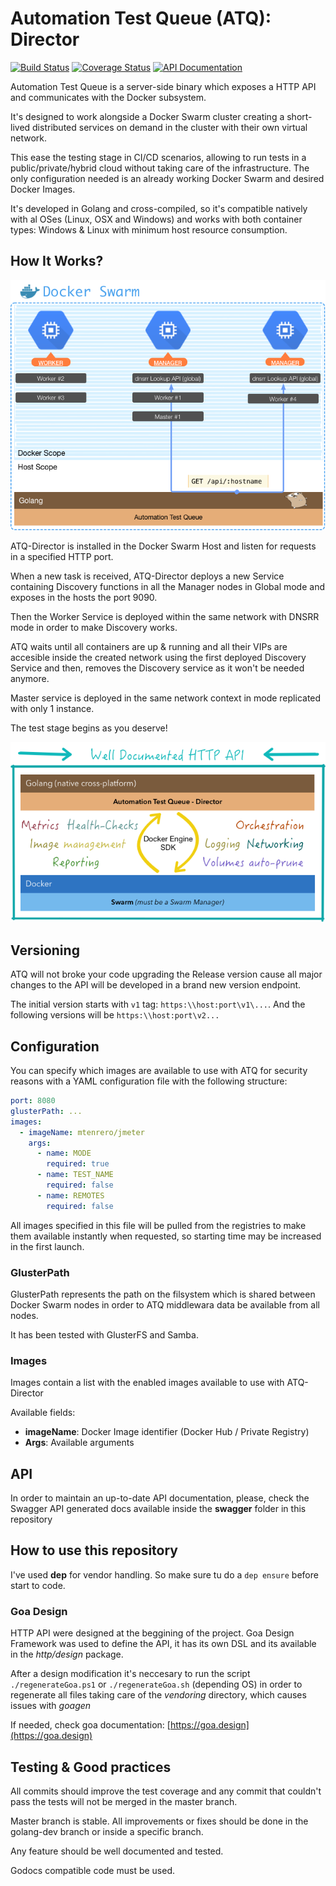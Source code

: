 # Automation Test Queue (ATQ): Director

[![Build Status](http://atq.mtenrero.com:8080/buildStatus/icon?job=ATQ/master)](http://atq.mtenrero.com:8080/job/ATQ/job/master/)
[![Coverage Status](https://coveralls.io/repos/github/mtenrero/ATQ-Director/badge.svg?branch=master)](https://coveralls.io/github/mtenrero/ATQ-Director?branch=master)
[![API Documentation](https://img.shields.io/badge/API-Documentation-orange.svg)](https://editor2.swagger.io/?url=https://raw.githubusercontent.com/mtenrero/ATQ-Director/master/swagger/swagger.yaml)

Automation Test Queue is a server-side binary which exposes a HTTP API and communicates with the Docker subsystem.

It's designed to work alongside a Docker Swarm cluster creating a short-lived distributed services on demand in the cluster with their own virtual network.

This ease the testing stage in CI/CD scenarios, allowing to run tests in a public/private/hybrid cloud without taking care of the infrastructure. The only configuration needed is an already working Docker Swarm and desired Docker Images. 

It's developed in Golang and cross-compiled, so it's compatible natively with al OSes (Linux, OSX and Windows) and works with both container types: Windows & Linux with minimum host resource consumption.

## How It Works?

![Deployment Arch](./readme/newArch.png)

ATQ-Director is installed in the Docker Swarm Host and listen for requests in a specified HTTP port.

When a new task is received, ATQ-Director deploys a new Service containing Discovery functions in all the Manager nodes in Global mode and exposes in the hosts the port 9090.

Then the Worker Service is deployed within the same network with DNSRR mode in order to make Discovery works.

ATQ waits until all containers are up & running and all their VIPs are accesible inside the created network using the first deployed Discovery Service and then, removes the Discovery service as it won't be needed anymore.

Master service is deployed in the same network context in mode replicated with only 1 instance.

The test stage begins as you deserve!

![Architecture](./readme/ATQ-arch.png)

## Versioning

ATQ will not broke your code upgrading the Release version cause all major changes to the API will be developed in
a brand new version endpoint.

The initial version starts with `v1` tag: `https:\\host:port\v1\...`.
And the following versions will be `https:\\host:port\v2...`

## Configuration

You can specify which images are available to use with ATQ for security reasons with a YAML configuration file with the following structure:

```yaml
port: 8080
glusterPath: ...
images:
  - imageName: mtenrero/jmeter
    args:
      - name: MODE
        required: true
      - name: TEST_NAME
        required: false
      - name: REMOTES
        required: false
``` 

All images specified in this file will be pulled from the registries to make them available instantly when requested, so starting time may be increased in the first launch.

### GlusterPath

GlusterPath represents the path on the filsystem which is shared between Docker Swarm nodes in order to ATQ middlewara data be available from all nodes.

It has been tested with GlusterFS and Samba.

### **Images**

Images contain a list with the enabled images available to use with ATQ-Director

Available fields:

* **imageName**: Docker Image identifier (Docker Hub / Private Registry)
* **Args**: Available arguments

## API

In order to maintain an up-to-date API documentation, please, check the Swagger API generated docs available inside the **swagger** folder in this repository

## How to use this repository

I've used **dep** for vendor handling. So make sure tu do a `dep ensure` before start to code.

### Goa Design

HTTP API were designed at the beggining of the project. Goa Design Framework was used to define the API, it has its own DSL and its available in the _http/design_ package.

After a design modification it's neccesary to run the script `./regenerateGoa.ps1` or `./regenerateGoa.sh` (depending OS) in order to regenerate all files taking care of the _vendoring_ directory, which causes issues with _goagen_

If needed, check goa documentation: [https://goa.design](https://goa.design)

## Testing & Good practices

All commits should improve the test coverage and any commit that couldn't pass the tests will not be merged in the master branch.

Master branch is stable. All improvements or fixes should be done in the golang-dev branch or inside a specific branch.

Any feature should be well documented and tested. 

Godocs compatible code must be used.

